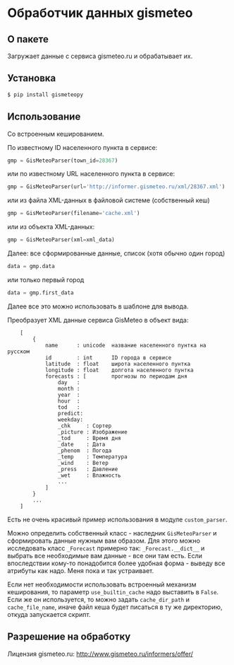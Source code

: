 Обработчик данных gismeteo
==========================

О пакете
--------

Загружает данные с сервиса gismeteo.ru и обрабатывает их.

Установка
---------

```bash
$ pip install gismeteopy
```

Использование
-------------

Со встроенным кешированием.

По известному ID населенного пункта в сервисе:
```python
gmp = GisMeteoParser(town_id=28367)
```
или по известному URL населенного пункта в сервисе:
```python
gmp = GisMeteoParser(url='http://informer.gismeteo.ru/xml/28367.xml')
```
или из файла XML-данных в файловой системе (собственный кеш)
```python
gmp = GisMeteoParser(filename='cache.xml')
```
или из объекта XML-данных:
```python
gmp = GisMeteoParser(xml=xml_data)
```

Далее:
все сформированные данные, список (хотя обычно один город)
```python
data = gmp.data
```
или только первый город
```python
data = gmp.first_data
```

Далее все это можно использовать в шаблоне для вывода.

Преобразует XML данные сервиса GisMeteo в объект вида:
```
    [
        {
            name      : unicode  название населенного пунтка на русском
            id        : int      ID города в сервисе
            latitude  : float    широта населенного пунтка
            longitude : float    долгота населенного пунтка
            forecasts : [        прогнозы по периодам дня
                day   : 
                month :
                year  :
                hour  :
                tod   :
                predict:
                weekday:
                _chk     : Сортер
                _picture : Изображение
                _tod     : Время дня
                _date    : Дата
                _phenom  : Погода
                _temp    : Температура
                _wind    : Ветер
                _press   : Давление
                _wet     : Влажность
                ...
            ]
        }
        ...
    ]
```

Есть не очень красивый пример использования в модуле ``custom_parser``.

Можно определить собственный класс - наследник ``GisMeteoParser`` и сформировать 
данные нужным вам образом. Для этого можно исследовать класс ``_Forecast``
примерно так: ``_Forecast.__dict__`` и выбрать все необходимые вам данные - 
все они там есть. Если впоследствии кому-то понадобится более удобная форма -
выведу все атрибуты как надо. Меня пока и так устраивает.

Если нет необходимости использовать встроенный механизм кеширования, 
то параметр ``use_builtin_cache`` надо выставить в ``False``. Если же он используется,
то можно задать ``cache_dir_path`` и ``cache_file_name``, иначе файл кеша
будет писаться в ту же директорию, откуда запускается скрипт.

Разрешение на обработку
-----------------------

Лицензия gismeteo.ru: http://www.gismeteo.ru/informers/offer/
